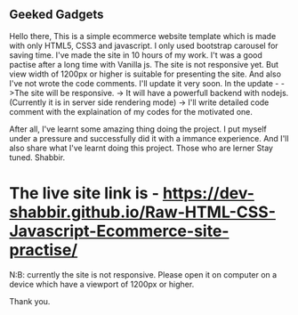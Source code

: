 ## Geeked Gadgets

Hello there,
This is a simple ecommerce website template which is made with only HTML5, CSS3 and javascript. I only used bootstrap carousel for saving time. I've made the site in 10 hours of my work. I't was a good pactise after a long time with Vanilla js.
The site is not responsive yet. But view width of 1200px or higher is suitable for presenting the site.
And also I've not wrote the code comments. I'll update it very soon.
In the update -
->The site will be responsive.
-> It will have a powerfull backend with nodejs. (Currently it is in server side rendering mode)
-> I'll write detailed code comment with the explaination of my codes for the motivated one.

After all,
I've learnt some amazing thing doing the project. I put myself under a pressure and successfully did it with a immance experience.
And I'll also share what I've learnt doing this project.
Those who are lerner Stay tuned.
Shabbir.

# The live site link is - https://dev-shabbir.github.io/Raw-HTML-CSS-Javascript-Ecommerce-site-practise/

N:B: currently the site is not responsive. Please open it on computer on a device which have a viewport of 1200px or higher.

Thank you.
